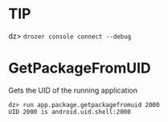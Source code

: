# TIP  
dz> `drozer console connect --debug`


# GetPackageFromUID 
Gets the UID of the running application 

```
dz> run app.package.getpackagefromuid 2000
UID 2000 is android.uid.shell:2000
```

